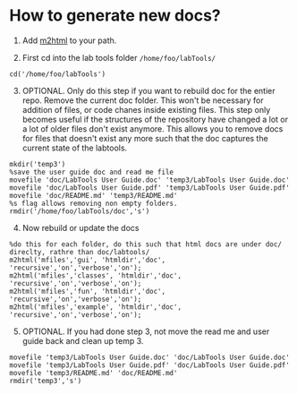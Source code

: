 # How to generate new docs?

1. Add [m2html](https://github.com/gllmflndn/m2html) to your path.

2. First cd into the lab tools folder `/home/foo/labTools/`
```
cd('/home/foo/labTools')
```

3. OPTIONAL. Only do this step if you want to rebuild doc for the entier repo. Remove the current doc folder. This won't be necessary for addition of files, or code chanes inside existing files. This step only becomes useful if the structures of the repository have changed a lot or a lot of older files don't exist anymore. This allows you to remove docs for files that doesn't exist any more such that the doc captures the current state of the labtools.
```
mkdir('temp3')
%save the user guide doc and read me file
movefile 'doc/LabTools User Guide.doc' 'temp3/LabTools User Guide.doc'
movefile 'doc/LabTools User Guide.pdf' 'temp3/LabTools User Guide.pdf'
movefile 'doc/README.md' 'temp3/README.md'
%s flag allows removing non empty folders.
rmdir('/home/foo/labTools/doc','s')
```

4. Now rebuild or update the docs
```
%do this for each folder, do this such that html docs are under doc/ direclty, rathre than doc/labtools/
m2html('mfiles','gui', 'htmldir','doc', 'recursive','on','verbose','on');
m2html('mfiles','classes', 'htmldir','doc', 'recursive','on','verbose','on');
m2html('mfiles','fun', 'htmldir','doc', 'recursive','on','verbose','on');
m2html('mfiles','example', 'htmldir','doc', 'recursive','on','verbose','on');
```

5. OPTIONAL. If you had done step 3, not move the read me and user guide back and clean up temp 3.
```
movefile 'temp3/LabTools User Guide.doc' 'doc/LabTools User Guide.doc'
movefile 'temp3/LabTools User Guide.pdf' 'doc/LabTools User Guide.pdf'
movefile 'temp3/README.md' 'doc/README.md'
rmdir('temp3','s')
```
